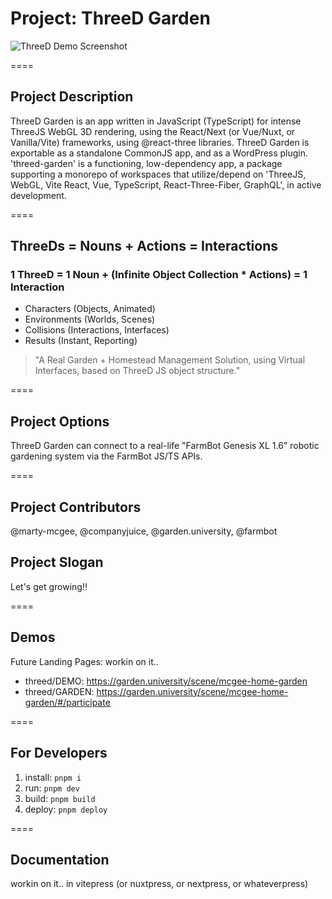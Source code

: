 # Project: ThreeD Garden

![ThreeD Demo Screenshot](https://threedpublic.s3.amazonaws.com/demo/marty-mcgee-portfolio-gardenuniversity-threedgarden-v002-600x338.png "ThreeD Garden React Three Fiber -- Demo Screenshot")

====
## Project Description
ThreeD Garden is an app written in JavaScript (TypeScript) for intense ThreeJS WebGL 3D rendering, using the React/Next (or Vue/Nuxt, or Vanilla/Vite) frameworks, using @react-three libraries. ThreeD Garden is exportable as a standalone CommonJS app, and as a WordPress plugin. 'threed-garden' is a functioning, low-dependency app, a package supporting a monorepo of workspaces that utilize/depend on 'ThreeJS, WebGL, Vite React, Vue, TypeScript, React-Three-Fiber, GraphQL', in active development.

====
## ThreeDs = Nouns + Actions = Interactions
### 1 ThreeD = 1 Noun + (Infinite Object Collection * Actions) = 1 Interaction
* Characters (Objects, Animated)
* Environments (Worlds, Scenes)
* Collisions (Interactions, Interfaces)
* Results (Instant, Reporting)

> "A Real Garden + Homestead Management Solution, using Virtual Interfaces, based on ThreeD JS object structure."

====
## Project Options
ThreeD Garden can connect to a real-life "FarmBot Genesis XL 1.6" robotic gardening system via the FarmBot JS/TS APIs.

====
## Project Contributors
@marty-mcgee, @companyjuice, @garden.university, @farmbot

## Project Slogan
Let's get growing!!

====
## Demos
Future Landing Pages: workin on it..
* threed/DEMO: https://garden.university/scene/mcgee-home-garden
* threed/GARDEN: https://garden.university/scene/mcgee-home-garden/#/participate

====
## For Developers
1. install: `pnpm i`
2. run: `pnpm dev`
3. build: `pnpm build`
3. deploy: `pnpm deploy`

====
## Documentation
workin on it.. in vitepress (or nuxtpress, or nextpress, or whateverpress)
